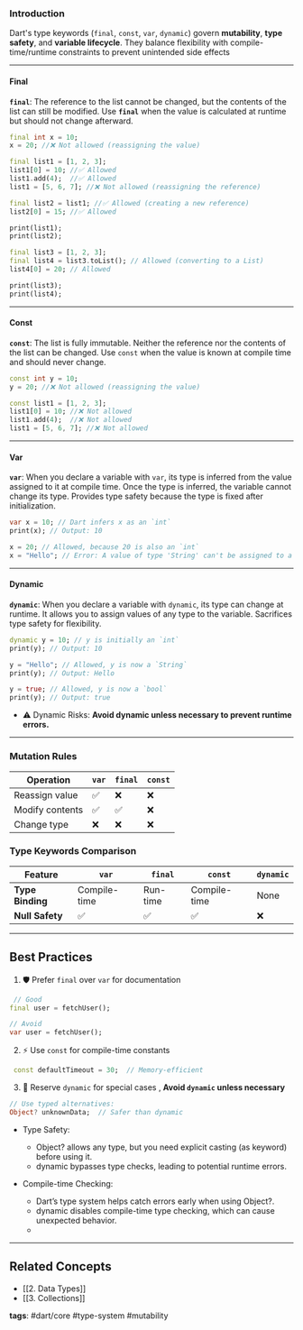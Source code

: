 ### Introduction  

Dart's type keywords (`final`, `const`, `var`, `dynamic`) govern **mutability**, **type safety**, and **variable lifecycle**. They balance flexibility with compile-time/runtime constraints to prevent unintended side effects

---

#### Final

**`final`**: The reference to the list cannot be changed, but the contents of the list can still be modified. Use **`final`** when the value is calculated at runtime but should not change afterward.

```dart
final int x = 10;
x = 20; //❌ Not allowed (reassigning the value)

final list1 = [1, 2, 3];
list1[0] = 10; //✅ Allowed
list1.add(4);  //✅ Allowed
list1 = [5, 6, 7]; //❌ Not allowed (reassigning the reference)

final list2 = list1; //✅ Allowed (creating a new reference)
list2[0] = 15; //✅ Allowed

print(list1);
print(list2);

final list3 = [1, 2, 3];
final list4 = list3.toList(); // Allowed (converting to a List)
list4[0] = 20; // Allowed

print(list3);
print(list4);
```

---

#### Const

**`const`**: The list is fully immutable. Neither the reference nor the contents of the list can be changed. Use `const` when the value is known at compile time and should never change.

```dart
const int y = 10;
y = 20; //❌ Not allowed (reassigning the value)

const list1 = [1, 2, 3];
list1[0] = 10; //❌ Not allowed
list1.add(4);  //❌ Not allowed
list1 = [5, 6, 7]; //❌ Not allowed
```

---

#### Var

**`var`**: When you declare a variable with `var`, its type is inferred from the value assigned to it at compile time. Once the type is inferred, the variable cannot change its type. Provides type safety because the type is fixed after initialization.

```dart
var x = 10; // Dart infers x as an `int`
print(x); // Output: 10

x = 20; // Allowed, because 20 is also an `int`
x = "Hello"; // Error: A value of type 'String' can't be assigned to a variable of type 'int'
```

---

#### Dynamic

**`dynamic`**: When you declare a variable with `dynamic`, its type can change at runtime. It allows you to assign values of any type to the variable. Sacrifices type safety for flexibility.

```dart
dynamic y = 10; // y is initially an `int`
print(y); // Output: 10

y = "Hello"; // Allowed, y is now a `String`
print(y); // Output: Hello

y = true; // Allowed, y is now a `bool`
print(y); // Output: true
```
- ⚠️ Dynamic Risks: **Avoid dynamic unless necessary to prevent runtime errors.**
---

### Mutation Rules

| Operation       | `var` | `final` | `const` |
| --------------- | ----- | ------- | ------- |
| Reassign value  | ✅     | ❌       | ❌       |
| Modify contents | ✅     | ✅       | ❌       |
| Change type     | ❌     | ❌       | ❌       |
### Type Keywords Comparison

| Feature          | `var`        | `final`  | `const`      | `dynamic` |
| ---------------- | ------------ | -------- | ------------ | --------- |
| **Type Binding** | Compile-time | Run-time | Compile-time | None      |
| **Null Safety**  | ✅            | ✅        | ✅            | ❌         |

---

## Best Practices

1. 🛡️ Prefer `final` over `var` for documentation
```dart
 // Good  
final user = fetchUser();  

// Avoid  
var user = fetchUser();
```

2. ⚡ Use `const` for compile-time constants
```dart
 const defaultTimeout = 30;  // Memory-efficient  
```
3. 🚨 Reserve `dynamic` for special cases , **Avoid `dynamic` unless necessary**
```dart
// Use typed alternatives:  
Object? unknownData;  // Safer than dynamic  
```
 - Type Safety: 
    -  Object? allows any type, but you need explicit casting (as keyword) before using it.
	- dynamic bypasses type checks, leading to potential runtime errors.

- Compile-time Checking:
	- Dart’s type system helps catch errors early when using Object?.
	- dynamic disables compile-time type checking, which can cause unexpected behavior.
	- 
---
## Related Concepts

- [[2. Data Types]]
- [[3. Collections]]  

**tags**: #dart/core #type-system #mutability 